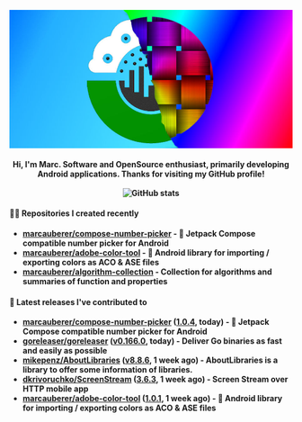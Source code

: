 <p align="center">
	<img src="https://raw.githubusercontent.com/marcauberer/marcauberer/master/images/frontpage-image.jpg">
	<br><br>
	<b>Hi, I'm Marc. Software and OpenSource enthusiast, primarily developing Android applications. Thanks for visiting my GitHub profile!
	<br><br>
	<img src="https://github-readme-stats.vercel.app/api?username=marcauberer&show_icons=true&theme=dark" alt="GitHub stats">
</p>

#### 👨‍💻 Repositories I created recently
- [marcauberer/compose-number-picker](https://github.com/marcauberer/compose-number-picker) - 🔢 Jetpack Compose compatible number picker for Android
- [marcauberer/adobe-color-tool](https://github.com/marcauberer/adobe-color-tool) - 🎨 Android library for importing / exporting colors as ACO &amp; ASE files
- [marcauberer/algorithm-collection](https://github.com/marcauberer/algorithm-collection) - Collection for algorithms and summaries of function and properties

#### 🚀 Latest releases I've contributed to


- [marcauberer/compose-number-picker](https://github.com/marcauberer/compose-number-picker) ([1.0.4](https://github.com/marcauberer/compose-number-picker/releases/tag/1.0.4), today) - 🔢 Jetpack Compose compatible number picker for Android
- [goreleaser/goreleaser](https://github.com/goreleaser/goreleaser) ([v0.166.0](https://github.com/goreleaser/goreleaser/releases/tag/v0.166.0), today) - Deliver Go binaries as fast and easily as possible
- [mikepenz/AboutLibraries](https://github.com/mikepenz/AboutLibraries) ([v8.8.6](https://github.com/mikepenz/AboutLibraries/releases/tag/v8.8.6), 1 week ago) - AboutLibraries is a library to offer some information of libraries.
- [dkrivoruchko/ScreenStream](https://github.com/dkrivoruchko/ScreenStream) ([3.6.3](https://github.com/dkrivoruchko/ScreenStream/releases/tag/3.6.3), 1 week ago) - Screen Stream over HTTP mobile app
- [marcauberer/adobe-color-tool](https://github.com/marcauberer/adobe-color-tool) ([1.0.1](https://github.com/marcauberer/adobe-color-tool/releases/tag/1.0.1), 1 week ago) - 🎨 Android library for importing / exporting colors as ACO &amp; ASE files